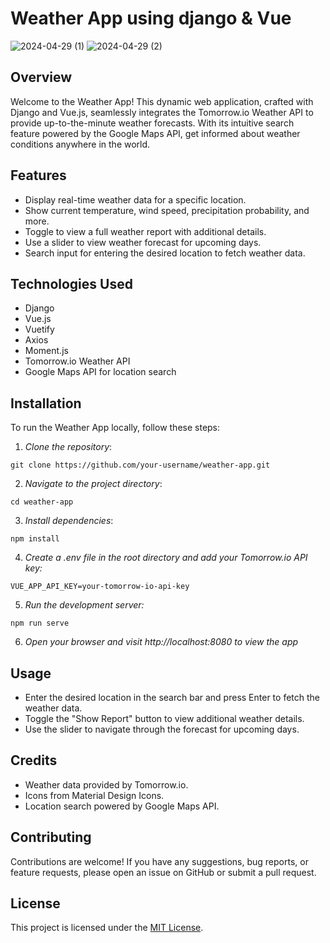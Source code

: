 # Weather App using django & Vue

![2024-04-29 (1)](https://github.com/AbdullahBakir97/Weather--App-using-django-vue.js/assets/127149804/09e59fba-07dc-4742-890a-38210edb84c0)
![2024-04-29 (2)](https://github.com/AbdullahBakir97/Weather--App-using-django-vue.js/assets/127149804/37bea000-dba7-467f-a6a8-49cb7b1a1f9e)

## Overview


Welcome to the Weather App! This dynamic web application, crafted with Django and Vue.js, seamlessly integrates the Tomorrow.io Weather API to provide up-to-the-minute weather forecasts. With its intuitive search feature powered by the Google Maps API, get informed about weather conditions anywhere in the world.

## Features

- Display real-time weather data for a specific location.
- Show current temperature, wind speed, precipitation probability, and more.
- Toggle to view a full weather report with additional details.
- Use a slider to view weather forecast for upcoming days.
- Search input for entering the desired location to fetch weather data.

## Technologies Used

- Django
- Vue.js
- Vuetify
- Axios
- Moment.js
- Tomorrow.io Weather API
- Google Maps API for location search


## Installation

To run the Weather App locally, follow these steps:

1. *Clone the repository*:

  ```
  git clone https://github.com/your-username/weather-app.git
  ```
2. *Navigate to the project directory*:

  ```
  cd weather-app
  ```
3. *Install dependencies*:

  ```
  npm install
  ```
4. *Create a .env file in the root directory and add your Tomorrow.io API key:*

  ```
  VUE_APP_API_KEY=your-tomorrow-io-api-key
  ```
5. *Run the development server:*

  ```
  npm run serve
  ```
6. *Open your browser and visit http://localhost:8080 to view the app*


## Usage
- Enter the desired location in the search bar and press Enter to fetch the weather data.
- Toggle the "Show Report" button to view additional weather details.
- Use the slider to navigate through the forecast for upcoming days.

## Credits
- Weather data provided by Tomorrow.io.
- Icons from Material Design Icons.
- Location search powered by Google Maps API.

## Contributing

Contributions are welcome! If you have any suggestions, bug reports, or feature requests, please open an issue on GitHub or submit a pull request.

## License

This project is licensed under the [MIT License](LICENSE).

